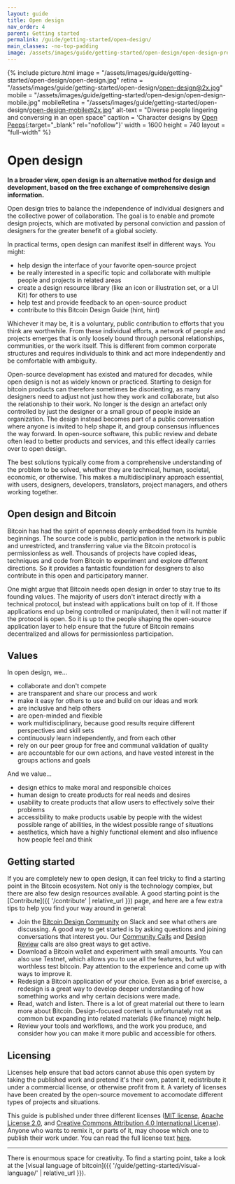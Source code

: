 ```yaml
---
layout: guide
title: Open design
nav_order: 4
parent: Getting started
permalink: /guide/getting-started/open-design/
main_classes: -no-top-padding
image: /assets/images/guide/getting-started/open-design/open-design-preview.jpg
---
```


<!--

Editor's notes

Explain what open design is
Why it is worthwhile
- Different way of design that leads to different results
- Individual independence
- Global collaboration
Levels
- Our own role in the "world"
- Publishing something for others to use
- Cross-project collaboration
- Project-specific collaboration
Examples in Bitcoin Design
- Guide
- Johns exploring CoinJoins with Wasabi and wider bitcoin audience (cross-project)
- Bosch working with Bitcoin Core GUI (project-specific)

Ideas
- Add quotes and stories from designers

Illustration sources

- https://www.figma.com/file/qzvCvqhSRx3Jq8aywaSjlr/Bitcoin-Design-Guide-Illustrations-CO?node-id=881%3A1051

-->

{% include picture.html
   image = "/assets/images/guide/getting-started/open-design/open-design.jpg"
   retina = "/assets/images/guide/getting-started/open-design/open-design@2x.jpg"
   mobile = "/assets/images/guide/getting-started/open-design/open-design-mobile.jpg"
   mobileRetina = "/assets/images/guide/getting-started/open-design/open-design-mobile@2x.jpg"
   alt-text = "Diverse people lingering and conversing in an open space"
   caption = 'Character designs by [Open Peeps](https://www.openpeeps.com/){:target="_blank" rel="nofollow"}'
   width = 1600
   height = 740
   layout = "full-width"
%}

# Open design

**In a broader view, open design is an alternative method for design and development, based on the free exchange of comprehensive design information.**

Open design tries to balance the independence of individual designers and the collective power of collaboration. The goal is to enable and promote design projects, which are motivated by personal conviction and passion of designers for the greater benefit of a global society.

In practical terms, open design can manifest itself in different ways. You might:

* help design the interface of your favorite open-source project
* be really interested in a specific topic and collaborate with multiple people and projects in related areas
* create a design resource library (like an icon or illustration set, or a UI Kit) for others to use
* help test and provide feedback to an open-source product
* contribute to this Bitcoin Design Guide (hint, hint)

Whichever it may be, it is a voluntary, public contribution to efforts that you think are worthwhile. From these individual efforts, a network of people and projects emerges that is only loosely bound through personal relationships, communities, or the work itself. This is different from common corporate structures and requires individuals to think and act more independently and be comfortable with ambiguity.

Open-source development has existed and matured for decades, while open design is not as widely known or practiced. Starting to design for bitcoin products can therefore sometimes be disorienting, as many designers need to adjust not just how they work and collaborate, but also the relationship to their work. No longer is the design an artefact only controlled by just the designer or a small group of people inside an organization. The design instead becomes part of a public conversation where anyone is invited to help shape it, and group consensus influences the way forward. In open-source software, this public review and debate often lead to better products and services, and this effect ideally carries over to open design.

The best solutions typically come from a comprehensive understanding of the problem to be solved, whether they are technical, human, societal, economic, or otherwise. This makes a multidisciplinary approach essential, with users, designers, developers, translators, project managers, and others working together.

##  Open design and Bitcoin

Bitcoin has had the spirit of openness deeply embedded from its humble beginnings. The source code is public, participation in the network is public and unrestricted, and transferring value via the Bitcoin protocol is permissionless as well. Thousands of projects have copied ideas, techniques and code from Bitcoin to experiment and explore different directions. So it provides a fantastic foundation for designers to also contribute in this open and participatory manner.

One might argue that Bitcoin needs open design in order to stay true to its founding values. The majority of users don't interact directly with a technical protocol, but instead with applications built on top of it. If those applications end up being controlled or manipulated, then it will not matter if the protocol is open. So it is up to the people shaping the open-source application layer to help ensure that the future of Bitcoin remains decentralized and allows for permissionless participation.

## Values

In open design, we... 

- collaborate and don't compete
- are transparent and share our process and work
- make it easy for others to use and build on our ideas and work
- are inclusive and help others
- are open-minded and flexible 
- work multidisciplinary, because good results require different perspectives and skill sets
- continuously learn independently, and from each other
- rely on our peer group for free and communal validation of quality
- are accountable for our own actions, and have vested interest in the groups actions and goals

And we value...

- design ethics to make moral and responsible choices
- human design to create products for real needs and desires
- usability to create products that allow users to effectively solve their problems
- accessibility to make products usable by people with the widest possible range of abilities, in the widest possible range of situations
- aesthetics, which have a highly functional element and also influence how people feel and think

## Getting started

If you are completely new to open design, it can feel tricky to find a starting point in the Bitcoin ecosystem. Not only is the technology complex, but there are also few design resources available. A good starting point is the [Contribute]({{ '/contribute' | relative_url }}) page, and here are a few extra tips to help you find your way around in general:

- Join the [Bitcoin Design Community](http://bitcoindesigners.org) on Slack and see what others are discussing. A good way to get started is by asking questions and joining conversations that interest you. Our [Community Calls](https://github.com/BitcoinDesign/Meta/issues?q=is%3Aissue+is%3Aopen+Community+Call) and [Design Review](https://github.com/BitcoinDesign/Meta/issues?q=is%3Aissue+is%3Aopen+Design+Review+Call+) calls are also great ways to get active.
- Download a Bitcoin wallet and experiment with small amounts. You can also use Testnet, which allows you to use all the features, but with worthless test bitcoin. Pay attention to the experience and come up with ways to improve it.
- Redesign a Bitcoin application of your choice. Even as a brief exercise, a redesign is a great way to develop deeper understanding of how something works and why certain decisions were made.
- Read, watch and listen. There is a lot of great material out there to learn more about Bitcoin. Design-focused content is unfortunately not as common but expanding into related materials (like finance) might help.
- Review your tools and workflows, and the work you produce, and consider how you can make it more public and accessible for others.

## Licensing

Licenses help ensure that bad actors cannot abuse this open system by taking the published work and pretend it's their own, patent it, redistribute it under a commercial license, or otherwise profit from it. A variety of licenses have been created by the open-source movement to accomodate different types of projects and situations.

This guide is published under three different licenses ([MIT license]({{site.github_repository_url}}blob/master/LICENSE-MIT), [Apache License 2.0]({{site.github_repository_url}}blob/master/LICENSE-APACHE), and [Creative Commons Attribution 4.0 International License]({{site.github_repository_url}}blob/master/LICENSE-CC-BY)). Anyone who wants to remix it, or parts of it, may choose which one to publish their work under. You can read the full license text [here]({{site.github_repository_url}}blob/master/LICENSE).

---

There is enourmous space for creativity. To find a starting point, take a look at the [visual language of bitcoin]({{ '/guide/getting-started/visual-language/' | relative_url }}).

